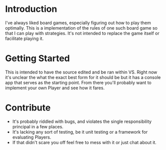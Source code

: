 # Introduction
I've always liked board games, especially figuring out how to play them optimally. This is a implementation of the rules of one such board game so that I can play with strategies. It's not intended to replace the game itself or facilitate playing it.

# Getting Started
This is intended to have the source edited and be ran within VS. Right now it's unclear the what the exact best form for it should be but it has a console app that serves as the starting point. From there you'll probably want to implement your own Player and see how it fares.

# Contribute
* It's probably riddled with bugs, and violates the single responsibility principal in a few places.
* It's lacking any sort of testing, be it unit testing or a framework for evaluating Players.
* If that didn't scare you off feel free to mess with it or just chat about it.